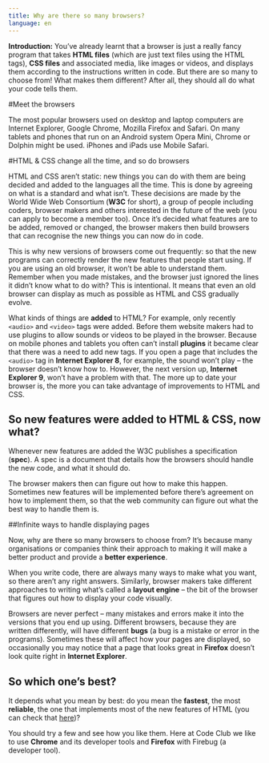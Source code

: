 ```yaml
---
title: Why are there so many browsers?
language: en
---
```


__Introduction:__ You’ve already learnt that a browser is just a really fancy program that takes __HTML files__ (which are just text files using the HTML tags), __CSS files__ and associated media, like images or videos, and displays them according to the instructions written in code. But there are so many to choose from! What makes them different? After all, they should all do what your code tells them.

#Meet the browsers

The most popular browsers used on desktop and laptop computers are Internet Explorer, Google Chrome, Mozilla Firefox and Safari. On many tablets and phones that run on an Android system Opera Mini, Chrome or Dolphin might be used. iPhones and iPads use Mobile Safari.

#HTML & CSS change all the time, and so do browsers

HTML and CSS aren’t static: new things you can do with them are being decided and added to the languages all the time. This is done by agreeing on what is a standard and what isn’t. These decisions are made by the World Wide Web Consortium (__W3C__ for short), a group of people including coders, browser makers and others interested in the future of the web (you can apply to become a member too). Once it’s decided what features are to be added, removed or changed, the browser makers then build browsers that can recognise the new things you can now do in code.

This is why new versions of browsers come out frequently: so that the new programs can correctly render the new features that people start using. If you are using an old browser, it won’t be able to understand them. Remember when you made mistakes, and the browser just ignored the lines it didn’t know what to do with? This is intentional. It means that even an old browser can display as much as possible as HTML and CSS gradually evolve.

What kinds of things are __added__ to HTML? For example, only recently `<audio>` and `<video>` tags were added. Before them website makers had to use plugins to allow sounds or videos to be played in the browser. Because on mobile phones and tablets you often can’t install __plugins__ it became clear that there was a need to add new tags. If you open a page that includes the `<audio>` tag in __Internet Explorer 8__, for example, the sound won’t play – the browser doesn’t know how to. However, the next version up, __Internet Explorer 9__, won’t have a problem with that. The more up to date your browser is, the more you can take advantage of improvements to HTML and CSS.

## So new features were added to HTML & CSS, now what?

Whenever new features are added the W3C publishes a specification (__spec__). A spec is a document that details how the browsers should handle the new code, and what it should do.

The browser makers then can figure out how to make this happen. Sometimes new features will be implemented before there’s agreement on how to implement them, so that the web community can figure out what the best way to handle them is.

##Infinite ways to handle displaying pages

Now, why are there so many browsers to choose from? It’s because many organisations or companies think their approach to making it will make a better product and provide a __better experience__.

When you write code, there are always many ways to make what you want, so there aren’t any right answers. Similarly, browser makers take different approaches to writing what’s called a __layout engine__ – the bit of the browser that figures out how to display your code visually.

Browsers are never perfect – many mistakes and errors make it into the versions that you end up using. Different browsers, because they are written differently, will have different __bugs__ (a bug is a mistake or error in the programs). Sometimes these will affect how your pages are displayed, so occasionally you may notice that a page that looks great in __Firefox__ doesn’t look quite right in __Internet Explorer__.

## So which one’s best?

It depends what you mean by best: do you mean the __fastest__, the most __reliable__, the one that implements most of the new features of HTML (you can check that [here](http://html5test.com/))?

You should try a few and see how you like them. Here at Code Club we like to use __Chrome__ and its developer tools and __Firefox__ with Firebug (a developer tool).
